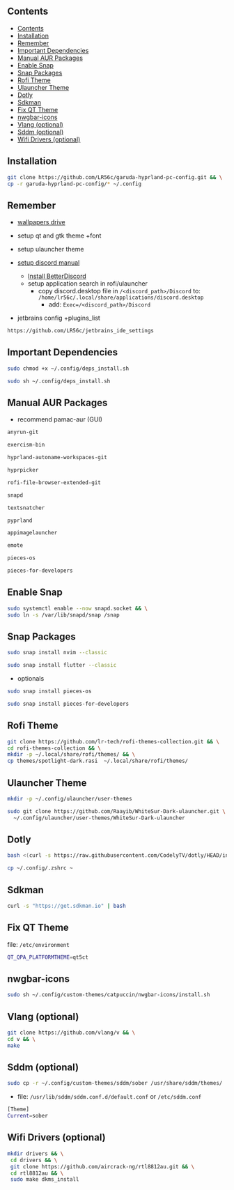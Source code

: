 ## Contents

- [Contents](#contents)
- [Installation](#installation)
- [Remember](#remember)
- [Important Dependencies](#important-dependencies)
- [Manual AUR Packages](#manual-aur-packages)
- [Enable Snap](#enable-snap)
- [Snap Packages](#snap-packages)
- [Rofi Theme](#rofi-theme)
- [Ulauncher Theme](#ulauncher-theme)
- [Dotly](#dotly)
- [Sdkman](#sdkman)
- [Fix QT Theme](#fix-qt-theme)
- [nwgbar-icons](#nwgbar-icons)
- [Vlang (optional)](#vlang-optional)
- [Sddm (optional)](#sddm-optional)
- [Wifi Drivers (optional)](#wifi-drivers-optional)

## Installation
```bash
git clone https://github.com/LR56c/garuda-hyprland-pc-config.git && \
cp -r garuda-hyprland-pc-config/* ~/.config
```

## Remember
- [wallpapers drive](https://drive.google.com/drive/folders/1ZyZNp6Md5Gx8ghSbyd6rbU-kC3SYT3gc?usp=sharing)
- setup qt and gtk theme +font
- setup ulauncher theme
- [setup discord manual](https://discord.com/api/download?platform=linux&format=tar.gz) 
  - [Install BetterDiscord](https://betterdiscord.app/) 
  - setup application search in rofi/ulauncher
    - copy discord.desktop file in `/<discord_path>/Discord` to: `/home/lr56c/.local/share/applications/discord.desktop`
      - add: `Exec=/<discord_path>/Discord`

- jetbrains config +plugins_list
```bash
https://github.com/LR56c/jetbrains_ide_settings
```

## Important Dependencies
```bash
sudo chmod +x ~/.config/deps_install.sh
```
```bash
sudo sh ~/.config/deps_install.sh
```

## Manual AUR Packages
- recommend pamac-aur (GUI)
```bash
anyrun-git
```
```bash
exercism-bin
```
```bash
hyprland-autoname-workspaces-git
```
```bash
hyprpicker
```
```bash
rofi-file-browser-extended-git
```
```bash
snapd
```
```bash
textsnatcher
```
```bash
pyprland
```
```bash
appimagelauncher
```
```bash
emote
```
```bash
pieces-os
```
```bash
pieces-for-developers
```

## Enable Snap
```bash
sudo systemctl enable --now snapd.socket && \
sudo ln -s /var/lib/snapd/snap /snap
```

## Snap Packages
```bash
sudo snap install nvim --classic
```
```bash
sudo snap install flutter --classic
```
- optionals
```bash
sudo snap install pieces-os
```
```bash
sudo snap install pieces-for-developers
```

## Rofi Theme
```bash
git clone https://github.com/lr-tech/rofi-themes-collection.git && \
cd rofi-themes-collection && \
mkdir -p ~/.local/share/rofi/themes/ && \
cp themes/spotlight-dark.rasi  ~/.local/share/rofi/themes/
```

## Ulauncher Theme
```bash
mkdir -p ~/.config/ulauncher/user-themes
```
```bash
sudo git clone https://github.com/Raayib/WhiteSur-Dark-ulauncher.git \
  ~/.config/ulauncher/user-themes/WhiteSur-Dark-ulauncher
```
## Dotly
```bash
bash <(curl -s https://raw.githubusercontent.com/CodelyTV/dotly/HEAD/installer)
```
```bash
cp ~/.config/.zshrc ~
```

## Sdkman
```bash
curl -s "https://get.sdkman.io" | bash
```

## Fix QT Theme
file: `/etc/environment`
```bash
QT_QPA_PLATFORMTHEME=qt5ct
```

## nwgbar-icons
```bash
sudo sh ~/.config/custom-themes/catpuccin/nwgbar-icons/install.sh
```

## Vlang (optional)
```bash
git clone https://github.com/vlang/v && \
cd v && \
make
```

## Sddm (optional)
```bash
sudo cp -r ~/.config/custom-themes/sddm/sober /usr/share/sddm/themes/
```
- file: `/usr/lib/sddm/sddm.conf.d/default.conf` or `/etc/sddm.conf`
```bash
[Theme]
Current=sober
```

## Wifi Drivers (optional)
```bash
mkdir drivers && \
 cd drivers && \
 git clone https://github.com/aircrack-ng/rtl8812au.git && \
 cd rtl8812au && \
 sudo make dkms_install
```